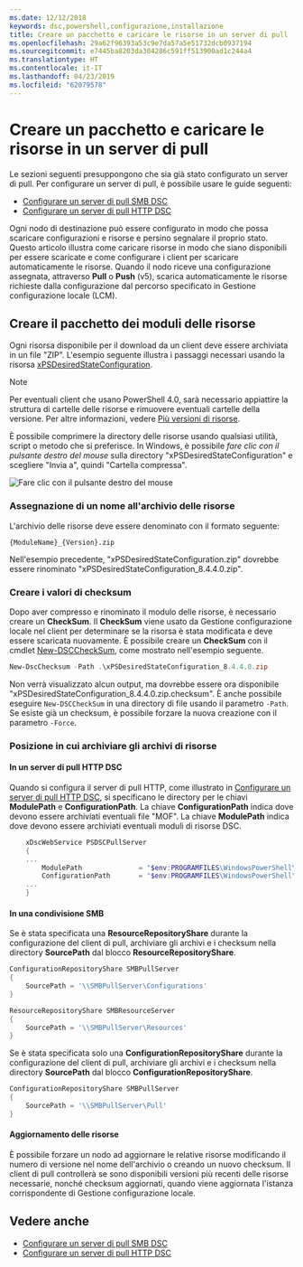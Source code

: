 ```yaml
---
ms.date: 12/12/2018
keywords: dsc,powershell,configurazione,installazione
title: Creare un pacchetto e caricare le risorse in un server di pull
ms.openlocfilehash: 29a62f96393a53c9e7da57a5e51732dcb0937194
ms.sourcegitcommit: e7445ba8203da304286c591ff513900ad1c244a4
ms.translationtype: HT
ms.contentlocale: it-IT
ms.lasthandoff: 04/23/2019
ms.locfileid: "62079578"
---
```

# <a name="package-and-upload-resources-to-a-pull-server"></a>Creare un pacchetto e caricare le risorse in un server di pull

Le sezioni seguenti presuppongono che sia già stato configurato un server di pull. Per configurare un server di pull, è possibile usare le guide seguenti:

- [Configurare un server di pull SMB DSC](pullServerSmb.md)
- [Configurare un server di pull HTTP DSC](pullServer.md)

Ogni nodo di destinazione può essere configurato in modo che possa scaricare configurazioni e risorse e persino segnalare il proprio stato. Questo articolo illustra come caricare risorse in modo che siano disponibili per essere scaricate e come configurare i client per scaricare automaticamente le risorse. Quando il nodo riceve una configurazione assegnata, attraverso **Pull** o **Push** (v5), scarica automaticamente le risorse richieste dalla configurazione dal percorso specificato in Gestione configurazione locale (LCM).

## <a name="package-resource-modules"></a>Creare il pacchetto dei moduli delle risorse

Ogni risorsa disponibile per il download da un client deve essere archiviata in un file "ZIP". L'esempio seguente illustra i passaggi necessari usando la risorsa [xPSDesiredStateConfiguration](https://www.powershellgallery.com/packages/xPSDesiredStateConfiguration/8.4.0.0).

> [!NOTE]
> Per eventuali client che usano PowerShell 4.0, sarà necessario appiattire la struttura di cartelle delle risorse e rimuovere eventuali cartelle della versione. Per altre informazioni, vedere [Più versioni di risorse](../configurations/import-dscresource.md#multiple-resource-versions).

È possibile comprimere la directory delle risorse usando qualsiasi utilità, script o metodo che si preferisce. In Windows, è possibile *fare clic con il pulsante destro del mouse* sulla directory "xPSDesiredStateConfiguration" e scegliere "Invia a", quindi "Cartella compressa".

![Fare clic con il pulsante destro del mouse](../media/right-click.gif)

### <a name="naming-the-resource-archive"></a>Assegnazione di un nome all'archivio delle risorse

L'archivio delle risorse deve essere denominato con il formato seguente:

```
{ModuleName}_{Version}.zip
```

Nell'esempio precedente, "xPSDesiredStateConfiguration.zip" dovrebbe essere rinominato "xPSDesiredStateConfiguration_8.4.4.0.zip".

### <a name="create-checksums"></a>Creare i valori di checksum

Dopo aver compresso e rinominato il modulo delle risorse, è necessario creare un **CheckSum**.  Il **CheckSum** viene usato da Gestione configurazione locale nel client per determinare se la risorsa è stata modificata e deve essere scaricata nuovamente. È possibile creare un **CheckSum** con il cmdlet [New-DSCCheckSum](/powershell/module/PSDesiredStateConfiguration/New-DSCCheckSum), come mostrato nell'esempio seguente.

```powershell
New-DscChecksum -Path .\xPSDesiredStateConfiguration_8.4.4.0.zip
```

Non verrà visualizzato alcun output, ma dovrebbe essere ora disponibile "xPSDesiredStateConfiguration_8.4.4.0.zip.checksum". È anche possibile eseguire `New-DSCCheckSum` in una directory di file usando il parametro `-Path`. Se esiste già un checksum, è possibile forzare la nuova creazione con il parametro `-Force`.

### <a name="where-to-store-resource-archives"></a>Posizione in cui archiviare gli archivi di risorse

#### <a name="on-a-dsc-http-pull-server"></a>In un server di pull HTTP DSC

Quando si configura il server di pull HTTP, come illustrato in [Configurare un server di pull HTTP DSC](pullServer.md), si specificano le directory per le chiavi **ModulePath** e **ConfigurationPath**. La chiave **ConfigurationPath** indica dove devono essere archiviati eventuali file "MOF". La chiave **ModulePath** indica dove devono essere archiviati eventuali moduli di risorse DSC.

```powershell
    xDscWebService PSDSCPullServer
    {
    ...
        ModulePath              = "$env:PROGRAMFILES\WindowsPowerShell\DscService\Modules"
        ConfigurationPath       = "$env:PROGRAMFILES\WindowsPowerShell\DscService\Configuration"
    ...
    }

```

#### <a name="on-an-smb-share"></a>In una condivisione SMB

Se è stata specificata una **ResourceRepositoryShare** durante la configurazione del client di pull, archiviare gli archivi e i checksum nella directory **SourcePath** dal blocco **ResourceRepositoryShare**.

```powershell
ConfigurationRepositoryShare SMBPullServer
{
    SourcePath = '\\SMBPullServer\Configurations'
}

ResourceRepositoryShare SMBResourceServer
{
    SourcePath = '\\SMBPullServer\Resources'
}
```

Se è stata specificata solo una **ConfigurationRepositoryShare** durante la configurazione del client di pull, archiviare gli archivi e i checksum nella directory **SourcePath** dal blocco **ConfigurationRepositoryShare**.

```powershell
ConfigurationRepositoryShare SMBPullServer
{
    SourcePath = '\\SMBPullServer\Pull'
}
```

#### <a name="updating-resources"></a>Aggiornamento delle risorse

È possibile forzare un nodo ad aggiornare le relative risorse modificando il numero di versione nel nome dell'archivio o creando un nuovo checksum. Il client di pull controllerà se sono disponibili versioni più recenti delle risorse necessarie, nonché checksum aggiornati, quando viene aggiornata l'istanza corrispondente di Gestione configurazione locale.

## <a name="see-also"></a>Vedere anche

- [Configurare un server di pull SMB DSC](pullServerSmb.md)
- [Configurare un server di pull HTTP DSC](pullServer.md)
